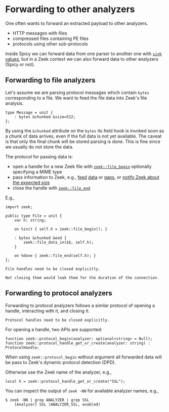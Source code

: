 # Forwarding to other analyzers

One often wants to forward an extracted payload to other analyzers.

- HTTP messages with files
- compressed files containing PE files
- protocols using other sub-protocols

Inside Spicy we can forward data from one parser to another one with [`sink`
values](https://docs.zeek.org/projects/spicy/en/latest/programming/parsing.html#sinks),
but in a Zeek context we can also forward data to other analyzers (Spicy or
not).

## Forwarding to file analyzers

Let's assume we are parsing protocol messages which contain `bytes`
corresponding to a file. We want to feed the file data into Zeek's file
analysis.

```spicy
type Message = unit {
    : bytes &chunked &size=512;
};
```

By using the `&chunked` attribute on the `bytes` its field hook is invoked soon as a chunk of data
arrives, even if the full data is not yet available.
The caveat is that only the final chunk will be stored parsing is done. This is
fine since we usually do not store the data.

The protocol for passing data is:

- open a handle for a new Zeek file with [`zeek::file_begin`](https://docs.zeek.org/en/master/devel/spicy/reference.html#spicy-file-begin) optionally specifying a MIME type
- pass information to Zeek, e.g., [feed](https://docs.zeek.org/en/master/devel/spicy/reference.html#spicy-file-data-in) [data](https://docs.zeek.org/en/master/devel/spicy/reference.html#spicy-file-data-in-at-offset) or [gaps](https://docs.zeek.org/en/master/devel/spicy/reference.html#spicy-file-gap), or [notify Zeek about the expected size](https://docs.zeek.org/en/master/devel/spicy/reference.html#spicy-file-set-size)
- close the handle with [`zeek::file_end`](https://docs.zeek.org/en/master/devel/spicy/reference.html#spicy-file-end)

E.g.,

```spicy
import zeek;

public type File = unit {
    var h: string;

    on %init { self.h = zeek::file_begin(); }

    : bytes &chunked &eod {
        zeek::file_data_in($$, self.h);
    }

    on %done { zeek::file_end(self.h); }
};
```

```admonish danger
File handles need to be closed explicitly.

Not closing them would leak them for the duration of the connection.
```

## Forwarding to protocol analyzers

Forwarding to protocol analyzers follows a similar protocol of opening a handle,
interacting with it, and closing it.

```admonish danger
Protocol handles need to be closed explicitly.
```

For opening a handle, two APIs are supported:

```spicy
function zeek::protocol_begin(analyzer: optional<string> = Null);
function zeek::protocol_handle_get_or_create(analyzer: string) : ProtocolHandle;
```

When using `zeek::protocol_begin` without argument all forwarded data will be
pass to Zeek's dynamic protocol detection (DPD).

Otherwise use the Zeek name of the analyzer, e.g.,

```spicy
local h = zeek::protocol_handle_get_or_create("SSL");
```

You can inspect the output of `zeek -NN` for available analyzer names, e.g.,

```console
$ zeek -NN | grep ANALYZER | grep SSL
    [Analyzer] SSL (ANALYZER_SSL, enabled)
```
